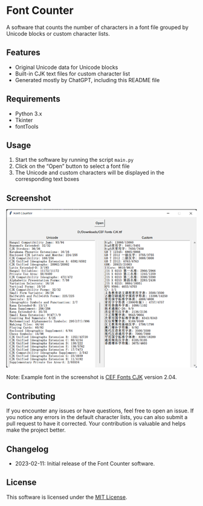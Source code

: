 # Font Counter

A software that counts the number of characters in a font file grouped by Unicode blocks or custom character lists.

## Features

- Original Unicode data for Unicode blocks
- Built-in CJK text files for custom character list
- Generated mostly by ChatGPT, including this README file

## Requirements

- Python 3.x
- Tkinter
- fontTools

## Usage

1. Start the software by running the script `main.py`
2. Click on the “Open” button to select a font file
3. The Unicode and custom characters will be displayed in the corresponding text boxes

## Screenshot

![Screenshot of the Font Counter software](screenshot.png)

Note: Example font in the screenshot is [CEF Fonts CJK](https://github.com/Partyb0ssishere/cef-fonts-cjk) version 2.04.

## Contributing

If you encounter any issues or have questions, feel free to open an issue. If you notice any errors in the default character lists, you can also submit a pull request to have it corrected. Your contribution is valuable and helps make the project better.

## Changelog

- 2023-02-11: Initial release of the Font Counter software.

## License

This software is licensed under the [MIT License](LICENSE).
